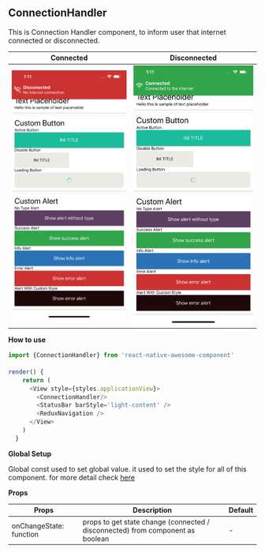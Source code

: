 ## ConnectionHandler
This is Connection Handler component, to inform user that internet connected or disconnected.

Connected | Disconnected   
--- | --- 
<img src="./images/disconnect.png" width="400px" > | <img src="./images/connected.png" width="400px" > 

**How to use**

```javascript
import {ConnectionHandler} from 'react-native-awesome-component'

render() {
    return (
      <View style={styles.applicationView}>
        <ConnectionHandler/>
        <StatusBar barStyle='light-content' />
        <ReduxNavigation />
      </View>
    )
  }
```

**Global Setup**

Global const used to set global value. it used to set the style for all of this component. for more detail check [here](./global-const.md#connectionhandler)

**Props**

Props | Description | Default  
--- | --- | --- 
onChangeState: function | props to get state change (connected / disconnected) from component as boolean | - 
